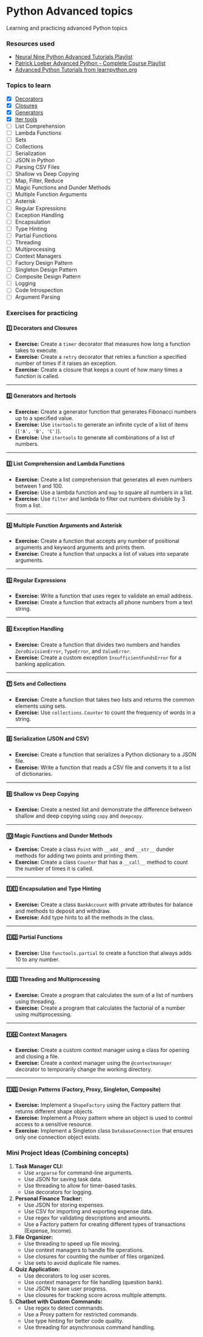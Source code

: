 # Python Advanced topics

Learning and practicing advanced Python topics

### Resources used
- [Neural Nine Python Advanced Tutorials Playlist](https://www.youtube.com/playlist?list=PL7yh-TELLS1FuqLSjl5bgiQIEH25VEmIc)
- [Patrick Loeber Advanced Python - Complete Course Playlist](https://www.youtube.com/playlist?list=PLqnslRFeH2UqLwzS0AwKDKLrpYBKzLBy2)
- [Advanced Python Tutorials from learnpython.org](https://www.learnpython.org/#:~:text=what%20you%27ve%20learned-,Advanced%20Tutorials,-Generators)

### Topics to learn
- [x] [Decorators](https://github.com/maahma/python-advanced-topics/tree/main/Decorators)
- [x] [Closures](https://github.com/maahma/python-advanced-topics/tree/main/Closures)
- [x] [Generators](https://github.com/maahma/python-advanced-topics/tree/main/Generators)
- [x] [Iter tools](https://github.com/maahma/python-advanced-topics/tree/main/itertools)
- [ ] List Comprehension
- [ ] Lambda Functions
- [ ] Sets
- [ ] Collections
- [ ] Serialization
- [ ] JSON in Python
- [ ] Parsing CSV Files
- [ ] Shallow vs Deep Copying
- [ ] Map, Filter, Reduce
- [ ] Magic Functions and Dunder Methods
- [ ] Multiple Function Arguments
- [ ] Asterisk
- [ ] Regular Expressions
- [ ] Exception Handling
- [ ] Encapsulation 
- [ ] Type Hinting
- [ ] Partial Functions
- [ ] Threading
- [ ] Multiprocessing
- [ ] Context Managers
- [ ] Factory Design Pattern
- [ ] Singleton Design Pattern
- [ ] Composite Design Pattern
- [ ] Logging
- [ ] Code Introspection
- [ ] Argument Parsing

### Exercises for practicing
#### 1️⃣ **Decorators and Closures**
- **Exercise:** Create a `timer` decorator that measures how long a function takes to execute.
- **Exercise:** Create a `retry` decorator that retries a function a specified number of times if it raises an exception.
- **Exercise:** Create a closure that keeps a count of how many times a function is called.

---
#### 2️⃣ **Generators and Itertools**
- **Exercise:** Create a generator function that generates Fibonacci numbers up to a specified value.
- **Exercise:** Use `itertools` to generate an infinite cycle of a list of items (`['A', 'B', 'C']`).
- **Exercise:** Use `itertools` to generate all combinations of a list of numbers.

---
#### 3️⃣ **List Comprehension and Lambda Functions**
- **Exercise:** Create a list comprehension that generates all even numbers between 1 and 100.
- **Exercise:** Use a lambda function and `map` to square all numbers in a list.
- **Exercise:** Use `filter` and lambda to filter out numbers divisible by 3 from a list.

---
#### 4️⃣ **Multiple Function Arguments and Asterisk**
- **Exercise:** Create a function that accepts any number of positional arguments and keyword arguments and prints them.
- **Exercise:** Create a function that unpacks a list of values into separate arguments.

---
#### 5️⃣ **Regular Expressions**
- **Exercise:** Write a function that uses regex to validate an email address.
- **Exercise:** Create a function that extracts all phone numbers from a text string.

---
#### 6️⃣ **Exception Handling**
- **Exercise:** Create a function that divides two numbers and handles `ZeroDivisionError`, `TypeError`, and `ValueError`.
- **Exercise:** Create a custom exception `InsufficientFundsError` for a banking application.

---
#### 7️⃣ **Sets and Collections**
- **Exercise:** Create a function that takes two lists and returns the common elements using sets.
- **Exercise:** Use `collections.Counter` to count the frequency of words in a string.

---
#### 8️⃣ **Serialization (JSON and CSV)**
- **Exercise:** Create a function that serializes a Python dictionary to a JSON file.
- **Exercise:** Write a function that reads a CSV file and converts it to a list of dictionaries.

---
#### 9️⃣ **Shallow vs Deep Copying**
- **Exercise:** Create a nested list and demonstrate the difference between shallow and deep copying using `copy` and `deepcopy`.

---
#### 🔟 **Magic Functions and Dunder Methods**
- **Exercise:** Create a class `Point` with `__add__` and `__str__` dunder methods for adding two points and printing them.
- **Exercise:** Create a class `Counter` that has a `__call__` method to count the number of times it is called.

---
#### 1️⃣1️⃣ **Encapsulation and Type Hinting**
- **Exercise:** Create a class `BankAccount` with private attributes for balance and methods to deposit and withdraw.
- **Exercise:** Add type hints to all the methods in the class.

---
#### 1️⃣2️⃣ **Partial Functions**
- **Exercise:** Use `functools.partial` to create a function that always adds 10 to any number.

---
#### 1️⃣3️⃣ **Threading and Multiprocessing**
- **Exercise:** Create a program that calculates the sum of a list of numbers using threading.
- **Exercise:** Create a program that calculates the factorial of a number using multiprocessing.

---
#### 1️⃣4️⃣ **Context Managers**
- **Exercise:** Create a custom context manager using a class for opening and closing a file.
- **Exercise:** Create a context manager using the `@contextmanager` decorator to temporarily change the working directory.

---
#### 1️⃣5️⃣ **Design Patterns (Factory, Proxy, Singleton, Composite)**
- **Exercise:** Implement a `ShapeFactory` using the Factory pattern that returns different shape objects.
- **Exercise:** Implement a Proxy pattern where an object is used to control access to a sensitive resource.
- **Exercise:** Implement a Singleton class `DatabaseConnection` that ensures only one connection object exists.

### Mini Project Ideas (Combining concepts)
1. **Task Manager CLI:**
    - Use `argparse` for command-line arguments.
    - Use JSON for saving task data.
    - Use threading to allow for timer-based tasks.
    - Use decorators for logging.
2. **Personal Finance Tracker:**
    - Use JSON for storing expenses.
    - Use CSV for importing and exporting expense data.
    - Use regex for validating descriptions and amounts.
    - Use a Factory pattern for creating different types of transactions (Expense, Income).
3. **File Organizer:**
    - Use threading to speed up file moving.
    - Use context managers to handle file operations.
    - Use closures for counting the number of files organized.
    - Use sets to avoid duplicate file names.
4. **Quiz Application:**
    - Use decorators to log user scores.
    - Use context managers for file handling (question bank).
    - Use JSON to save user progress.
    - Use closures for tracking score across multiple attempts.
5. **Chatbot with Custom Commands:**
    - Use regex to detect commands.
    - Use a Proxy pattern for restricted commands.
    - Use type hinting for better code quality.
    - Use threading for asynchronous command handling.
